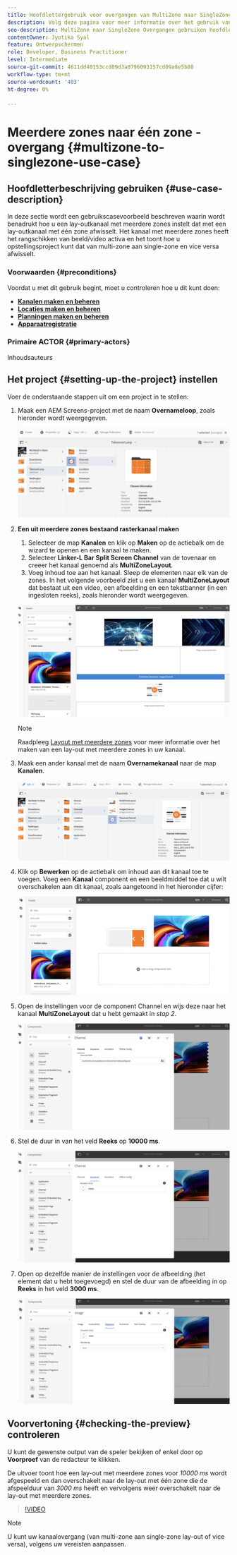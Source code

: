 ```yaml
---
title: Hoofdlettergebruik voor overgangen van MultiZone naar SingleZone
description: Volg deze pagina voor meer informatie over het gebruik van hoofdletters en kleine letters voor multiZone-overgangen.
seo-description: MultiZone naar SingleZone Overgangen gebruiken hoofdletters en kleine letters.
contentOwner: Jyotika Syal
feature: Ontwerpschermen
role: Developer, Business Practitioner
level: Intermediate
source-git-commit: 4611dd40153ccd09d3a0796093157cd09a8e5b80
workflow-type: tm+mt
source-wordcount: '403'
ht-degree: 0%

---
```



# Meerdere zones naar één zone - overgang {#multizone-to-singlezone-use-case}


## Hoofdletterbeschrijving gebruiken {#use-case-description}

In deze sectie wordt een gebruikscasevoorbeeld beschreven waarin wordt benadrukt hoe u een lay-outkanaal met meerdere zones instelt dat met een lay-outkanaal met één zone afwisselt. Het kanaal met meerdere zones heeft het rangschikken van beeld/video activa en het toont hoe u opstellingsproject kunt dat van multi-zone aan single-zone en vice versa afwisselt.

### Voorwaarden {#preconditions}

Voordat u met dit gebruik begint, moet u controleren hoe u dit kunt doen:

* **[Kanalen maken en beheren](managing-channels.md)**
* **[Locaties maken en beheren](managing-locations.md)**
* **[Planningen maken en beheren](managing-schedules.md)**
* **[Apparaatregistratie](device-registration.md)**

### Primaire ACTOR {#primary-actors}

Inhoudsauteurs

## Het project {#setting-up-the-project} instellen

Voer de onderstaande stappen uit om een project in te stellen:

1. Maak een AEM Screens-project met de naam **Overnameloop**, zoals hieronder wordt weergegeven.

   ![element](assets/mz-to-sz1.png)


1. **Een uit meerdere zones bestaand rasterkanaal maken**

   1. Selecteer de map **Kanalen** en klik op **Maken** op de actiebalk om de wizard te openen en een kanaal te maken.
   1. Selecteer **Linker-L Bar Split Screen Channel** van de tovenaar en creeer het kanaal genoemd als **MultiZoneLayout**.
   1. Voeg inhoud toe aan het kanaal. Sleep de elementen naar elk van de zones. In het volgende voorbeeld ziet u een kanaal **MultiZoneLayout** dat bestaat uit een video, een afbeelding en een tekstbanner (in een ingesloten reeks), zoals hieronder wordt weergegeven.

   ![element](assets/mz-to-sz2.png)

   >[!NOTE]
   >
   >Raadpleeg [Layout met meerdere zones](multi-zone-layout-aem-screens.md) voor meer informatie over het maken van een lay-out met meerdere zones in uw kanaal.


1. Maak een ander kanaal met de naam **Overnamekanaal** naar de map **Kanalen**.

   ![element](assets/mz-to-sz3.png)

1. Klik op **Bewerken** op de actiebalk om inhoud aan dit kanaal toe te voegen. Voeg een **Kanaal** component en een beeldmiddel toe dat u wilt overschakelen aan dit kanaal, zoals aangetoond in het hieronder cijfer:

   ![element](assets/mz-to-sz4.png)

1. Open de instellingen voor de component Channel en wijs deze naar het kanaal **MultiZoneLayout** dat u hebt gemaakt in *stap 2*.

   ![element](assets/mz-to-sz5.png)

1. Stel de duur in van het veld **Reeks** op **10000 ms**.

   ![element](assets/mz-to-sz6.png)

1. Open op dezelfde manier de instellingen voor de afbeelding (het element dat u hebt toegevoegd) en stel de duur van de afbeelding in op **Reeks** in het veld **3000 ms**.

   ![element](assets/mz-to-sz7.png)

## Voorvertoning {#checking-the-preview} controleren

U kunt de gewenste output van de speler bekijken of enkel door op **Voorproef** van de redacteur te klikken.

De uitvoer toont hoe een lay-out met meerdere zones voor *10000 ms* wordt afgespeeld en dan overschakelt naar de lay-out met één zone die de afspeelduur van *3000 ms* heeft en vervolgens weer overschakelt naar de lay-out met meerdere zones.

>[!VIDEO](https://video.tv.adobe.com/v/30366)

>[!NOTE]
>
>U kunt uw kanaalovergang (van multi-zone aan single-zone lay-out of vice versa), volgens uw vereisten aanpassen.
